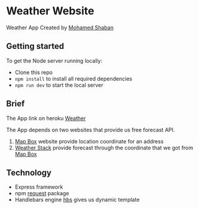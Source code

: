 # Weather Website

Weather App Created by [Mohamed Shaban](https://www.linkedin.com/in/m-shaaban/)


## Getting started
To get the Node server running locally:

- Clone this repo
- ``npm install`` to install all required dependencies
- ``npm run dev`` to start the local server

## Brief
The App link on heroku [Weather](https://hussein-weather-app.herokuapp.com/ "Weather App")

The App depends on two websites that provide us free forecast API.

1. [Map Box](https://www.mapbox.com/ "Mapbox") website provide location coordinate for an address
2. [Weather Stack](https://weatherstack.com/ "weatherstack") provide forecast through the coordinate that we got from [Map Box](https://www.mapbox.com/ "Mapbox")

## 

## Technology

-  Express framework
-  npm [request](https://www.npmjs.com/package/request) package
-  Handlebars engine [hbs](https://www.npmjs.com/package/hbs "npm package") gives us dynamic template
